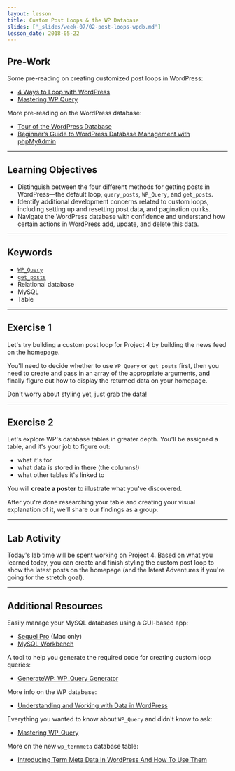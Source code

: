 ```yaml
---
layout: lesson
title: Custom Post Loops & the WP Database
slides: ['_slides/week-07/02-post-loops-wpdb.md']
lesson_date: 2018-05-22
---
```


## Pre-Work

Some pre-reading on creating customized post loops in WordPress:

* [4 Ways to Loop with WordPress](https://digwp.com/2011/05/loops/)
* [Mastering WP Query](http://code.tutsplus.com/series/mastering-wp_query--cms-818)

More pre-reading on the WordPress database:

* [Tour of the WordPress Database](https://deliciousbrains.com/tour-wordpress-database/)
* [Beginner’s Guide to WordPress Database Management with phpMyAdmin](http://www.wpbeginner.com/beginners-guide/beginners-guide-to-wordpress-database-management-with-phpmyadmin/)

---

## Learning Objectives

* Distinguish between the four different methods for getting posts in WordPress&mdash;the default loop, `query_posts`, `WP_Query`, and `get_posts`.
* Identify additional development concerns related to custom loops, including setting up and resetting post data, and pagination quirks.
* Navigate the WordPress database with confidence and understand how certain actions in WordPress add, update, and delete this data.

---

## Keywords

* [`WP_Query`](https://codex.wordpress.org/Class_Reference/WP_Query)
* [`get_posts`](https://developer.wordpress.org/reference/functions/get_posts/)
* Relational database
* MySQL
* Table

---

## Exercise 1

Let's try building a custom post loop for Project 4 by building the news feed on the homepage.

You'll need to decide whether to use `WP_Query` or `get_posts` first, then you need to create and pass in an array of the appropriate arguments, and finally figure out how to display the returned data on your homepage.

Don't worry about styling yet, just grab the data!

---

## Exercise 2

Let's explore WP's database tables in greater depth. You'll be assigned a table, and it's your job to figure out:

* what it's for
* what data is stored in there (the columns!)
* what other tables it's linked to

You will **create a poster** to illustrate what you've discovered.

After you're done researching your table and creating your visual explanation of it, we'll share our findings as a group.

---

## Lab Activity

Today's lab time will be spent working on Project 4. Based on what you learned today, you can create and finish styling the custom post loop to show the latest posts on the homepage (and the latest Adventures if you're going for the stretch goal).

---

## Additional Resources

Easily manage your MySQL databases using a GUI-based app:

* [Sequel Pro](http://www.sequelpro.com/) (Mac only)
* [MySQL Workbench](http://www.mysql.com/products/workbench/)

A tool to help you generate the required code for creating custom loop queries:

* [GenerateWP: WP_Query Generator](https://generatewp.com/wp_query/)

More info on the WP database:

* [Understanding and Working with Data in WordPress](https://code.tutsplus.com/series/understanding-and-working-with-data-in-wordpress--cms-670)

Everything you wanted to know about `WP_Query` and didn't know to ask:

* [Mastering WP_Query](https://code.tutsplus.com/series/mastering-wp_query--cms-818)

More on the new `wp_termmeta` database table:

* [Introducing Term Meta Data In WordPress And How To Use Them](https://www.smashingmagazine.com/2015/12/how-to-use-term-meta-data-in-wordpress/)
